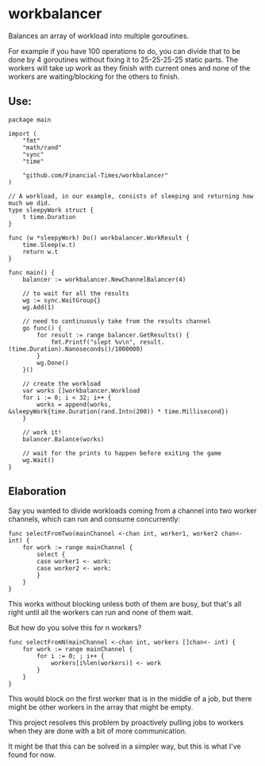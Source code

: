 # workbalancer

Balances an array of workload into multiple goroutines.

For example if you have 100 operations to do, you can divide that to be done by 4 goroutines without fixing it to 25-25-25-25 static parts. The workers will take up work as they finish with current ones and none of the workers are waiting/blocking for the others to finish.

## Use:

```
package main

import (
	"fmt"
	"math/rand"
	"sync"
	"time"

	"github.com/Financial-Times/workbalancer"
)

// A workload, in our example, consists of sleeping and returning how much we did.
type sleepyWork struct {
	t time.Duration
}

func (w *sleepyWork) Do() workbalancer.WorkResult {
	time.Sleep(w.t)
	return w.t
}

func main() {
	balancer := workbalancer.NewChannelBalancer(4)

	// to wait for all the results
	wg := sync.WaitGroup{}
	wg.Add(1)

	// need to continuously take from the results channel
	go func() {
		for result := range balancer.GetResults() {
			fmt.Printf("slept %v\n", result.(time.Duration).Nanoseconds()/1000000)
		}
		wg.Done()
	}()

	// create the workload
	var works []workbalancer.Workload
	for i := 0; i < 32; i++ {
		works = append(works, &sleepyWork{time.Duration(rand.Intn(200)) * time.Millisecond})
	}

	// work it!
	balancer.Balance(works)

	// wait for the prints to happen before exiting the game
	wg.Wait()
}
```

## Elaboration

Say you wanted to divide workloads coming from a channel into two worker channels, which can run and consume concurrently:

```
func selectFromTwo(mainChannel <-chan int, worker1, worker2 chan<- int) {
	for work := range mainChannel {
		select {
		case worker1 <- work:
		case worker2 <- work:
		}
	}
}
```

This works without blocking unless both of them are busy, but that's all right until all the workers can run and none of them wait.

But how do you solve this for n workers?

```
func selectFromN(mainChannel <-chan int, workers []chan<- int) {
	for work := range mainChannel {
		for i := 0; ; i++ {
			workers[i%len(workers)] <- work
		}
	}
}
```

This would block on the first worker that is in the middle of a job, but there might be other workers in the array that might be empty.

This project resolves this problem by proactively pulling jobs to workers when they are done with a bit of more communication.

It might be that this can be solved in a simpler way, but this is what I've found for now.
